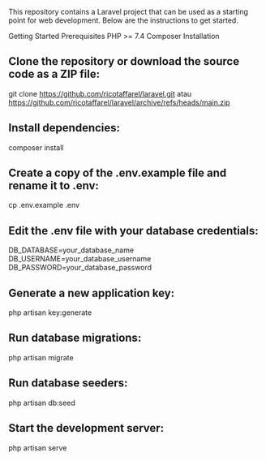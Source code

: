 This repository contains a Laravel project that can be used as a starting point for web development. Below are the instructions to get started.

Getting Started
Prerequisites
PHP >= 7.4
Composer
Installation

## Clone the repository or download the source code as a ZIP file:

git clone https://github.com/ricotaffarel/laravel.git
atau
https://github.com/ricotaffarel/laravel/archive/refs/heads/main.zip

## Install dependencies:
composer install

## Create a copy of the .env.example file and rename it to .env:
cp .env.example .env

## Edit the .env file with your database credentials:
DB_DATABASE=your_database_name
DB_USERNAME=your_database_username
DB_PASSWORD=your_database_password

## Generate a new application key:
php artisan key:generate

## Run database migrations:
php artisan migrate

## Run database seeders:
php artisan db:seed

## Start the development server:
php artisan serve